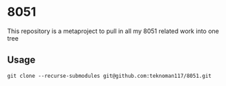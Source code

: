 8051 
====
This repository is a metaproject to pull in all my 8051 related work into one tree

## Usage

```
git clone --recurse-submodules git@github.com:teknoman117/8051.git
```
